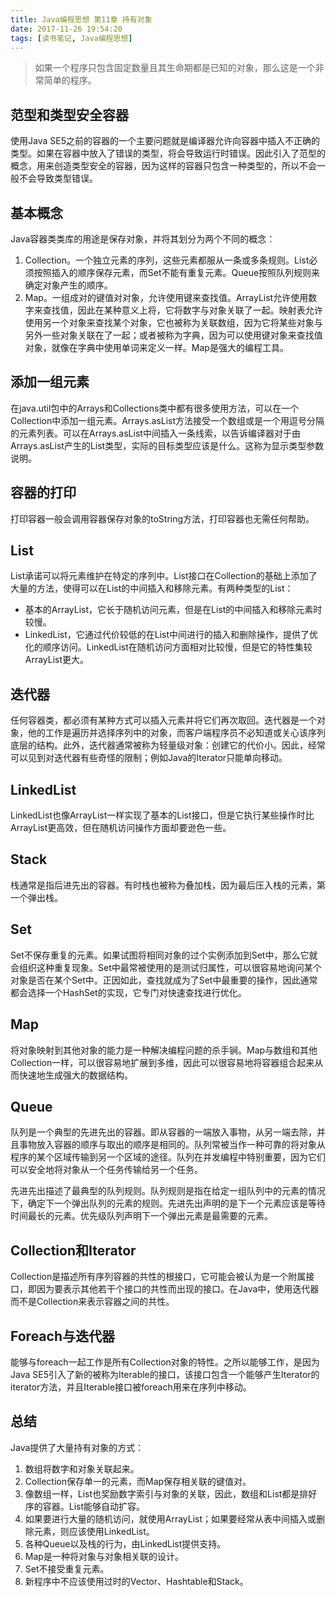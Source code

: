 ```yaml
---
title: Java编程思想 第11章 持有对象
date: 2017-11-26 19:54:20
tags: [读书笔记, Java编程思想]
---
```

> 如果一个程序只包含固定数量且其生命期都是已知的对象，那么这是一个非常简单的程序。

## 范型和类型安全容器

使用Java SE5之前的容器的一个主要问题就是编译器允许向容器中插入不正确的类型。如果在容器中放入了错误的类型，将会导致运行时错误。因此引入了范型的概念，用来创造类型安全的容器，因为这样的容器只包含一种类型的，所以不会一般不会导致类型错误。

## 基本概念

Java容器类类库的用途是保存对象，并将其划分为两个不同的概念：

1. Collection。一个独立元素的序列，这些元素都服从一条或多条规则。List必须按照插入的顺序保存元素，而Set不能有重复元素。Queue按照队列规则来确定对象产生的顺序。
2. Map。一组成对的键值对对象，允许使用键来查找值。ArrayList允许使用数字来查找值，因此在某种意义上将，它将数字与对象关联了一起。映射表允许使用另一个对象来查找某个对象，它也被称为关联数组，因为它将某些对象与另外一些对象关联在了一起；或者被称为字典，因为可以使用键对象来查找值对象，就像在字典中使用单词来定义一样。Map是强大的编程工具。

## 添加一组元素

在java.util包中的Arrays和Collections类中都有很多使用方法，可以在一个Collection中添加一组元素。Arrays.asList方法接受一个数组或是一个用逗号分隔的元素列表。可以在Arrays.asList中间插入一条线索，以告诉编译器对于由Arrays.asList产生的List类型，实际的目标类型应该是什么。这称为显示类型参数说明。

## 容器的打印

打印容器一般会调用容器保存对象的toString方法，打印容器也无需任何帮助。

## List

List承诺可以将元素维护在特定的序列中。List接口在Collection的基础上添加了大量的方法，使得可以在List的中间插入和移除元素。有两种类型的List：

- 基本的ArrayList，它长于随机访问元素，但是在List的中间插入和移除元素时较慢。
- LinkedList，它通过代价较低的在List中间进行的插入和删除操作，提供了优化的顺序访问。LinkedList在随机访问方面相对比较慢，但是它的特性集较ArrayList更大。

## 迭代器

任何容器类，都必须有某种方式可以插入元素并将它们再次取回。迭代器是一个对象，他的工作是遍历并选择序列中的对象，而客户端程序员不必知道或关心该序列底层的结构。此外，迭代器通常被称为轻量级对象：创建它的代价小。因此，经常可以见到对迭代器有些奇怪的限制；例如Java的Iterator只能单向移动。

## LinkedList

LinkedList也像ArrayList一样实现了基本的List接口，但是它执行某些操作时比ArrayList更高效，但在随机访问操作方面却要逊色一些。

## Stack

栈通常是指后进先出的容器。有时栈也被称为叠加栈，因为最后压入栈的元素，第一个弹出栈。

## Set

Set不保存重复的元素。如果试图将相同对象的过个实例添加到Set中，那么它就会组织这种重复现象。Set中最常被使用的是测试归属性，可以很容易地询问某个对象是否在某个Set中。正因如此，查找就成为了Set中最重要的操作，因此通常都会选择一个HashSet的实现，它专门对快速查找进行优化。

## Map

将对象映射到其他对象的能力是一种解决编程问题的杀手锏。Map与数组和其他Collection一样，可以很容易地扩展到多维，因此可以很容易地将容器组合起来从而快速地生成强大的数据结构。

## Queue

队列是一个典型的先进先出的容器。即从容器的一端放入事物，从另一端去除，并且事物放入容器的顺序与取出的顺序是相同的。队列常被当作一种可靠的将对象从程序的某个区域传输到另一个区域的途径。队列在并发编程中特别重要，因为它们可以安全地将对象从一个任务传输给另一个任务。

先进先出描述了最典型的队列规则。队列规则是指在给定一组队列中的元素的情况下，确定下一个弹出队列的元素的规则。先进先出声明的是下一个元素应该是等待时间最长的元素。优先级队列声明下一个弹出元素是最需要的元素。

## Collection和Iterator

Collection是描述所有序列容器的共性的根接口，它可能会被认为是一个附属接口，即因为要表示其他若干个接口的共性而出现的接口。在Java中，使用迭代器而不是Collection来表示容器之间的共性。

## Foreach与迭代器

能够与foreach一起工作是所有Collection对象的特性。之所以能够工作，是因为Java SE5引入了新的被称为Iterable的接口，该接口包含一个能够产生Iterator的iterator方法，并且Iterable接口被foreach用来在序列中移动。

## 总结

Java提供了大量持有对象的方式：

1. 数组将数字和对象关联起来。
2. Collection保存单一的元素，而Map保存相关联的键值对。
3. 像数组一样，List也奖励数字索引与对象的关联，因此，数组和List都是排好序的容器。List能够自动扩容。
4. 如果要进行大量的随机访问，就使用ArrayList；如果要经常从表中间插入或删除元素，则应该使用LinkedList。
5. 各种Queue以及栈的行为，由LinkedList提供支持。
6. Map是一种将对象与对象相关联的设计。
7. Set不接受重复元素。
8. 新程序中不应该使用过时的Vector、Hashtable和Stack。